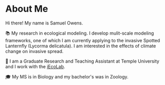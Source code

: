 # About Me

Hi there! My name is Samuel Owens. 

📚 My research in ecological modeling. I develop mulit-scale modeling frameworks, one of which I am currently applying to the invasive Spotted Lanternfly (Lycorma delicatula). I am interested in the effects of climate change on invasive spread.

💼 I am a Graduate Research and Teaching Assistant at Temple University and I work with the [iEcoLab](https://github.com/ieco-lab).

🎓 My MS is in Biology and my bachelor's was in Zoology.
